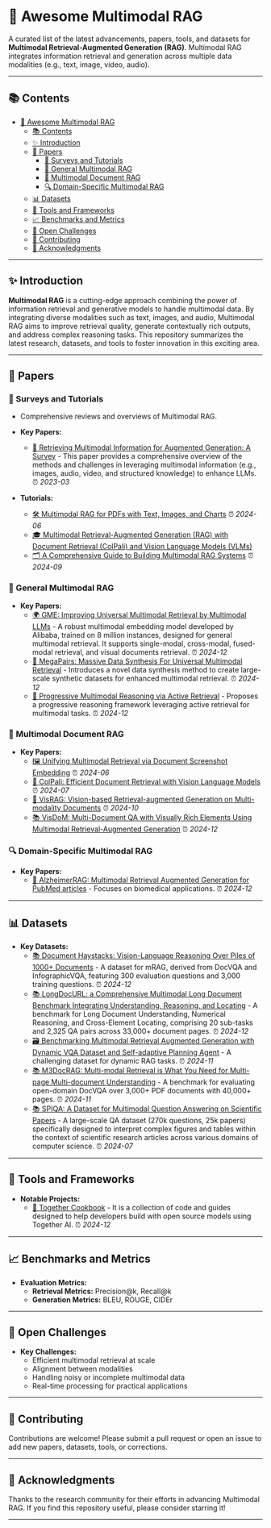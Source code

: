 # 🌟 Awesome Multimodal RAG

A curated list of the latest advancements, papers, tools, and datasets for **Multimodal Retrieval-Augmented Generation (RAG)**. Multimodal RAG integrates information retrieval and generation across multiple data modalities (e.g., text, image, video, audio).

---

## 📚 Contents

- [🌟 Awesome Multimodal RAG](#-awesome-multimodal-rag)
  - [📚 Contents](#-contents)
  - [✨ Introduction](#-introduction)
  - [📝 Papers](#-papers)
    - [📖 Surveys and Tutorials](#-surveys-and-tutorials)
    - [🧠 General Multimodal RAG](#-general-multimodal-rag)
    - [📄 Multimodal Document RAG](#-multimodal-document-rag)
    - [🔍 Domain-Specific Multimodal RAG](#-domain-specific-multimodal-rag)
  - [📊 Datasets](#-datasets)
  - [🔧 Tools and Frameworks](#-tools-and-frameworks)
  - [📈 Benchmarks and Metrics](#-benchmarks-and-metrics)
  - [🚀 Open Challenges](#-open-challenges)
  - [🤝 Contributing](#-contributing)
  - [🙏 Acknowledgments](#-acknowledgments)

---

## ✨ Introduction

**Multimodal RAG** is a cutting-edge approach combining the power of information retrieval and generative models to handle multimodal data. By integrating diverse modalities such as text, images, and audio, Multimodal RAG aims to improve retrieval quality, generate contextually rich outputs, and address complex reasoning tasks. This repository summarizes the latest research, datasets, and tools to foster innovation in this exciting area.

---

## 📝 Papers

### 📖 Surveys and Tutorials
- Comprehensive reviews and overviews of Multimodal RAG.
- **Key Papers:**
  - [📄 Retrieving Multimodal Information for Augmented Generation: A Survey](https://arxiv.org/pdf/2303.10868) - This paper provides a comprehensive overview of the methods and challenges in leveraging multimodal information (e.g., images, audio, video, and structured knowledge) to enhance LLMs. ⏰ *2023-03*

- **Tutorials:**
  - [🛠️ Multimodal RAG for PDFs with Text, Images, and Charts](https://pathway.com/developers/templates/multimodal-rag) ⏰ *2024-06*
  - [🎓 Multimodal Retrieval-Augmented Generation (RAG) with Document Retrieval (ColPali) and Vision Language Models (VLMs)](https://huggingface.co/learn/cookbook/multimodal_rag_using_document_retrieval_and_vlms)
  - [🗂️ A Comprehensive Guide to Building Multimodal RAG Systems](https://www.analyticsvidhya.com/blog/2024/09/guide-to-building-multimodal-rag-systems/) ⏰ *2024-09*

### 🧠 General Multimodal RAG
- **Key Papers:**
  - [🌍 GME: Improving Universal Multimodal Retrieval by Multimodal LLMs](http://arxiv.org/abs/2412.16855) - A robust multimodal embedding model developed by Alibaba, trained on 8 million instances, designed for general multimodal retrieval. It supports single-modal, cross-modal, fused-modal retrieval, and visual documents retrieval. ⏰ *2024-12*
  - [🧩 MegaPairs: Massive Data Synthesis For Universal Multimodal Retrieval](http://arxiv.org/abs/2412.14475) - Introduces a novel data synthesis method to create large-scale synthetic datasets for enhanced multimodal retrieval. ⏰ *2024-12*
  - [🔄 Progressive Multimodal Reasoning via Active Retrieval](http://arxiv.org/abs/2412.14835) - Proposes a progressive reasoning framework leveraging active retrieval for multimodal tasks. ⏰ *2024-12*

### 📄 Multimodal Document RAG
- **Key Papers:**
  - [🖼️ Unifying Multimodal Retrieval via Document Screenshot Embedding](http://arxiv.org/abs/2406.11251) ⏰ *2024-06*
  - [📘 ColPali: Efficient Document Retrieval with Vision Language Models](http://arxiv.org/abs/2407.01449) ⏰ *2024-07*
  - [🎥 VisRAG: Vision-based Retrieval-augmented Generation on Multi-modality Documents](http://arxiv.org/abs/2410.10594) ⏰ *2024-10*
  - [📚 VisDoM: Multi-Document QA with Visually Rich Elements Using Multimodal Retrieval-Augmented Generation](http://arxiv.org/abs/2412.10704) ⏰ *2024-12*

### 🔍 Domain-Specific Multimodal RAG
- **Key Papers:**
  - [🧬 AlzheimerRAG: Multimodal Retrieval Augmented Generation for PubMed articles](http://arxiv.org/abs/2412.16701) - Focuses on biomedical applications. ⏰ *2024-12*

---

## 📊 Datasets

- **Key Datasets:**
  - [📚 Document Haystacks: Vision-Language Reasoning Over Piles of  1000+ Documents](http://arxiv.org/abs/2411.16740) - A dataset for mRAG, derived from DocVQA and InfographicVQA, featuring 300 evaluation questions and 3,000 training questions. ⏰ *2024-12*
  - [📚 LongDocURL: a Comprehensive Multimodal Long Document Benchmark Integrating Understanding, Reasoning, and Locating](http://arxiv.org/abs/2412.18424) - A benchmark for Long Document Understanding, Numerical Reasoning, and Cross-Element Locating, comprising 20 sub-tasks and 2,325 QA pairs across 33,000+ document pages. ⏰ *2024-12*
  - [🗃️ Benchmarking Multimodal Retrieval Augmented Generation with Dynamic VQA Dataset and Self-adaptive Planning Agent](http://arxiv.org/abs/2411.02937) - A challenging dataset for dynamic RAG tasks. ⏰ *2024-11*
  - [📚 M3DocRAG: Multi-modal Retrieval is What You Need  for Multi-page Multi-document Understanding](http://arxiv.org/abs/2411.04952) - A benchmark for evaluating open-domain DocVQA over 3,000+ PDF documents with 40,000+ pages. ⏰ *2024-11*
  - [📚 SPIQA: A Dataset for Multimodal Question Answering on Scientific Papers](http://arxiv.org/abs/2407.09413) - A large-scale QA dataset (270k questions, 25k papers) specifically designed to interpret complex figures and tables within the context of scientific research articles across various domains of computer science. ⏰ *2024-07*

---

## 🔧 Tools and Frameworks

- **Notable Projects:**
  - [🔨 Together Cookbook](https://github.com/togethercomputer/together-cookbook) - It is a collection of code and guides designed to help developers build with open source models using Together AI. ⏰ *2024-12*

---

## 📈 Benchmarks and Metrics

- **Evaluation Metrics:**
  - **Retrieval Metrics:** Precision@k, Recall@k
  - **Generation Metrics:** BLEU, ROUGE, CIDEr

---

## 🚀 Open Challenges

- **Key Challenges:**
  - Efficient multimodal retrieval at scale
  - Alignment between modalities
  - Handling noisy or incomplete multimodal data
  - Real-time processing for practical applications

---

## 🤝 Contributing

Contributions are welcome! Please submit a pull request or open an issue to add new papers, datasets, tools, or corrections.

---

## 🙏 Acknowledgments

Thanks to the research community for their efforts in advancing Multimodal RAG. If you find this repository useful, please consider starring it!

---
